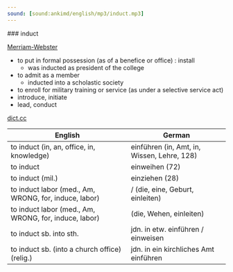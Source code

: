 ```yaml
---
sound: [sound:ankimd/english/mp3/induct.mp3]
---
```


\### induct

[Merriam-Webster](https://www.merriam-webster.com/dictionary/induct)

- to put in formal possession (as of a benefice or office) : install
    - was inducted as president of the college
- to admit as a member
    - inducted into a scholastic society
- to enroll for military training or service (as under a selective service act)
- introduce, initiate
- lead, conduct

[dict.cc](https://www.dict.cc/induct)

| English        | German       |
| -------------- | ------------ |
| to induct (in, an, office, in, knowledge) | einführen (in, Amt, in, Wissen, Lehre, 128) |
| to induct | einweihen (72) |
| to induct (mil.) | einziehen (28) |
| to induct labor (med., Am, WRONG, for, induce, labor) | / (die, eine, Geburt, einleiten) |
| to induct labor (med., Am, WRONG, for, induce, labor) |  (die, Wehen, einleiten) |
| to induct sb. into sth. | jdn. in etw. einführen / einweisen |
| to induct sb. (into a church office) (relig.) | jdn. in ein kirchliches Amt einführen |
